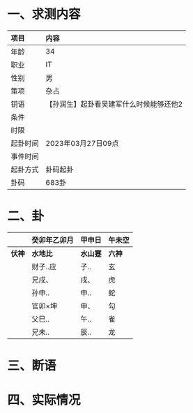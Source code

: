 # 一、求测内容
|项目|内容|
|:-|:-|
|年龄|34|
|职业|IT|
|性别|男|
|策项|杂占|
|钥语|【孙润生】起卦看吴建军什么时候能够还他2|
|条件||
|时限||
|起卦时间|2023年03月27日09点|
|事件时间||
|起卦方式|卦码起卦|
|卦码|683卦|

# 二、卦
||癸卯年乙卯月|甲申日|午未空|
|:-|:-|:-|:-|
|**伏神**|**水地比**|**水山蹇**|**六神**|
||财子..应|子..|玄|
||兄戌、|戌、|虎|
||孙申..|申..|蛇|
||官卯×坤|申、|勾|
||父巳..|午..|雀|
||兄未..|辰..|龙|


# 三、断语

# 四、实际情况